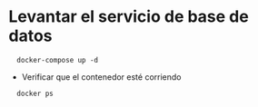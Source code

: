 # Levantar el servicio de base de datos

```
  docker-compose up -d
```

- Verificar que el contenedor esté corriendo
```
  docker ps
```